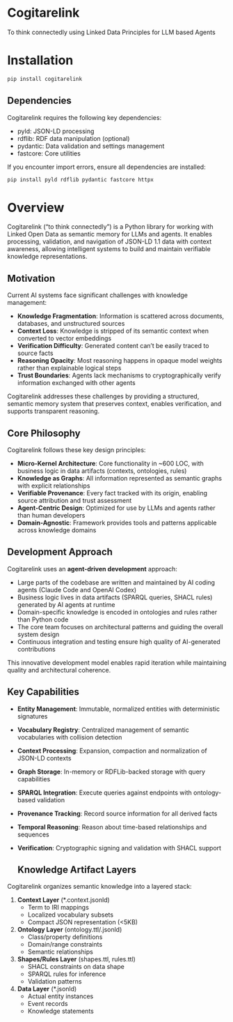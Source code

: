# Cogitarelink
To think connectedly using Linked Data Principles for LLM based Agents
# Installation

``` bash
pip install cogitarelink
```

## Dependencies

Cogitarelink requires the following key dependencies:

- pyld: JSON-LD processing
- rdflib: RDF data manipulation (optional)
- pydantic: Data validation and settings management
- fastcore: Core utilities

If you encounter import errors, ensure all dependencies are installed:

``` bash
pip install pyld rdflib pydantic fastcore httpx
```

# Overview

Cogitarelink (“to think connectedly”) is a Python library for working
with Linked Open Data as semantic memory for LLMs and agents. It enables
processing, validation, and navigation of JSON-LD 1.1 data with context
awareness, allowing intelligent systems to build and maintain verifiable
knowledge representations.

## Motivation

Current AI systems face significant challenges with knowledge
management:

- **Knowledge Fragmentation**: Information is scattered across
  documents, databases, and unstructured sources
- **Context Loss**: Knowledge is stripped of its semantic context when
  converted to vector embeddings
- **Verification Difficulty**: Generated content can’t be easily traced
  to source facts
- **Reasoning Opacity**: Most reasoning happens in opaque model weights
  rather than explainable logical steps
- **Trust Boundaries**: Agents lack mechanisms to cryptographically
  verify information exchanged with other agents

Cogitarelink addresses these challenges by providing a structured,
semantic memory system that preserves context, enables verification, and
supports transparent reasoning.

## Core Philosophy

Cogitarelink follows these key design principles:

- **Micro-Kernel Architecture**: Core functionality in ~600 LOC, with
  business logic in data artifacts (contexts, ontologies, rules)
- **Knowledge as Graphs**: All information represented as semantic
  graphs with explicit relationships
- **Verifiable Provenance**: Every fact tracked with its origin,
  enabling source attribution and trust assessment
- **Agent-Centric Design**: Optimized for use by LLMs and agents rather
  than human developers
- **Domain-Agnostic**: Framework provides tools and patterns applicable
  across knowledge domains

## Development Approach

Cogitarelink uses an **agent-driven development** approach:

- Large parts of the codebase are written and maintained by AI coding
  agents (Claude Code and OpenAI Codex)
- Business logic lives in data artifacts (SPARQL queries, SHACL rules)
  generated by AI agents at runtime
- Domain-specific knowledge is encoded in ontologies and rules rather
  than Python code
- The core team focuses on architectural patterns and guiding the
  overall system design
- Continuous integration and testing ensure high quality of AI-generated
  contributions

This innovative development model enables rapid iteration while
maintaining quality and architectural coherence.

## Key Capabilities

- **Entity Management**: Immutable, normalized entities with
  deterministic signatures
- **Vocabulary Registry**: Centralized management of semantic
  vocabularies with collision detection
- **Context Processing**: Expansion, compaction and normalization of
  JSON-LD contexts
- **Graph Storage**: In-memory or RDFLib-backed storage with query
  capabilities
- **SPARQL Integration**: Execute queries against endpoints with
  ontology-based validation
- **Provenance Tracking**: Record source information for all derived
  facts
- **Temporal Reasoning**: Reason about time-based relationships and
  sequences
- **Verification**: Cryptographic signing and validation with SHACL
  support

  ## Knowledge Artifact Layers

Cogitarelink organizes semantic knowledge into a layered stack:

1.  **Context Layer** (\*.context.jsonld)
    - Term to IRI mappings
    - Localized vocabulary subsets
    - Compact JSON representation (\<5KB)
2.  **Ontology Layer** (ontology.ttl/.jsonld)
    - Class/property definitions
    - Domain/range constraints
    - Semantic relationships
3.  **Shapes/Rules Layer** (shapes.ttl, rules.ttl)
    - SHACL constraints on data shape
    - SPARQL rules for inference
    - Validation patterns
4.  **Data Layer** (\*.jsonld)
    - Actual entity instances
    - Event records
    - Knowledge statements